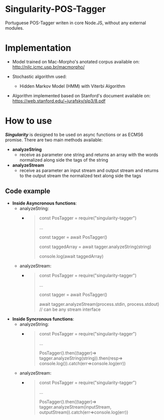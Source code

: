 # Singularity-POS-Tagger
Portuguese POS-Tagger writen in core Node.JS, without any external modules. 

# Implementation 
- Model trained on Mac-Morpho's anotated corpus available on: http://nilc.icmc.usp.br/macmorpho/
- Stochastic algorithm used: 
  * Hidden Markov Model (HMM) with Viterbi Algorithm
  

- Algorithm implemented based on Stanford's document available on: https://web.stanford.edu/~jurafsky/slp3/8.pdf
  
# How to use
*__Singularity__* is designed to be used on async functions or as ECMS6 promise.
There are two main methods available:
- __analyzeString__
    * receive as parameter one string and returns an array with the words normalized 
    along side the tags of the string
- __analyzeStream__
    * receive as parameter an input stream and output stream and returns to the output stream the normalized text along side the tags
## Code example
- __Inside Asyncronous functions__:
    * analyzeString:
      * > const PosTagger = require("singularity-tagger") 
        >
        >...
        >
        > const tagger = await PosTagger()
        >
        > const taggedArray = await tagger.analyzeString(string)
        >
        > console.log(await taggedArray)
    * analyzeStream:
      * > const PosTagger = require("singularity-tagger") 
        >
        >...
        >
        > const tagger = await PosTagger()
        >
        > await tagger.analyzeStream(process.stdin, process.stdout) // can be any stream interface
- __Inside Syncronous functions__:
    * analyzeString:
      * > const PosTagger = require("singularity-tagger") 
        >
        >...
        >
        > PosTagger().then((tagger)=> tagger.analyzeString(string)).then(resp=> console.log()).catch(err=>console.log(err))
    * analyzeStream:
      * > const PosTagger = require("singularity-tagger") 
        >
        >...
        >
        > PosTagger().then((tagger)=> tagger.analyzeStream(inputStream, outputStream)).catch(err=>console.log(err))